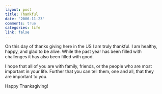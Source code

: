 ```yaml
--- 
layout: post
title: Thankful
date: "2006-11-23"
comments: true
categories: life
link: false
---
```

On this day of thanks giving here in the US I am truly thankful. I am healthy, happy, and glad to be alive. While the past year has been filled with challenges it has also been filled with good.

I hope that all of you are with family, friends, or the people who are most important in your life. Further that you can tell them, one and all, that they are important to you.

Happy Thanksgiving!
